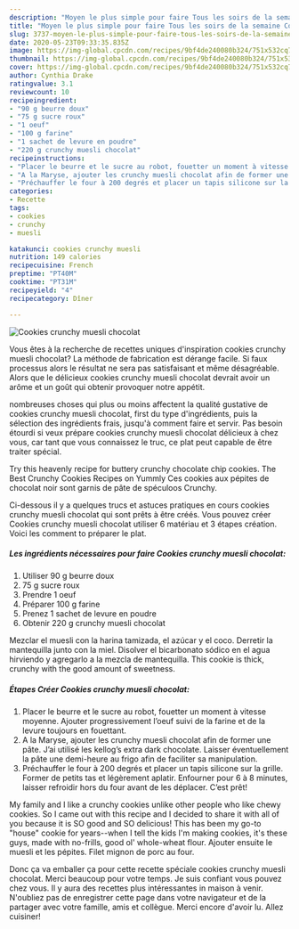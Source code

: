 ```yaml
---
description: "Moyen le plus simple pour faire Tous les soirs de la semaine Cookies crunchy muesli chocolat"
title: "Moyen le plus simple pour faire Tous les soirs de la semaine Cookies crunchy muesli chocolat"
slug: 3737-moyen-le-plus-simple-pour-faire-tous-les-soirs-de-la-semaine-cookies-crunchy-muesli-chocolat
date: 2020-05-23T09:33:35.835Z
image: https://img-global.cpcdn.com/recipes/9bf4de240080b324/751x532cq70/cookies-crunchy-muesli-chocolat-photo-principale-de-la-recette.jpg
thumbnail: https://img-global.cpcdn.com/recipes/9bf4de240080b324/751x532cq70/cookies-crunchy-muesli-chocolat-photo-principale-de-la-recette.jpg
cover: https://img-global.cpcdn.com/recipes/9bf4de240080b324/751x532cq70/cookies-crunchy-muesli-chocolat-photo-principale-de-la-recette.jpg
author: Cynthia Drake
ratingvalue: 3.1
reviewcount: 10
recipeingredient:
- "90 g beurre doux"
- "75 g sucre roux"
- "1 oeuf"
- "100 g farine"
- "1 sachet de levure en poudre"
- "220 g crunchy muesli chocolat"
recipeinstructions:
- "Placer le beurre et le sucre au robot, fouetter un moment à vitesse moyenne. Ajouter progressivement l’oeuf suivi de la farine et de la levure toujours en fouettant."
- "A la Maryse, ajouter les crunchy muesli chocolat afin de former une pâte. J’ai utilisé les kellog’s extra dark chocolate. Laisser éventuellement la pâte une demi-heure au frigo afin de faciliter sa manipulation."
- "Préchauffer le four à 200 degrés et placer un tapis silicone sur la grille. Former de petits tas et légèrement aplatir. Enfourner pour 6 à 8 minutes, laisser refroidir hors du four avant de les déplacer. C’est prêt!"
categories:
- Recette
tags:
- cookies
- crunchy
- muesli

katakunci: cookies crunchy muesli 
nutrition: 149 calories
recipecuisine: French
preptime: "PT40M"
cooktime: "PT31M"
recipeyield: "4"
recipecategory: Dîner

---
```



![Cookies crunchy muesli chocolat](https://img-global.cpcdn.com/recipes/9bf4de240080b324/751x532cq70/cookies-crunchy-muesli-chocolat-photo-principale-de-la-recette.jpg)

Vous êtes à la recherche de recettes uniques d'inspiration cookies crunchy muesli chocolat? La méthode de fabrication est dérange facile. Si faux processus alors le résultat ne sera pas satisfaisant et même désagréable. Alors que le délicieux cookies crunchy muesli chocolat devrait avoir un arôme et un goût qui obtenir provoquer notre appétit.

nombreuses choses qui plus ou moins affectent la qualité gustative de cookies crunchy muesli chocolat, first du type d'ingrédients, puis la sélection des ingrédients frais, jusqu'à comment faire et servir. Pas besoin étourdi si veux prépare cookies crunchy muesli chocolat délicieux à chez vous, car tant que vous connaissez le truc, ce plat peut capable de être traiter spécial.

Try this heavenly recipe for buttery crunchy chocolate chip cookies. The Best Crunchy Cookies Recipes on Yummly Ces cookies aux pépites de chocolat noir sont garnis de pâte de spéculoos Crunchy.


Ci-dessous il y a quelques trucs et astuces pratiques en cours cookies crunchy muesli chocolat qui sont prêts à être créés. Vous pouvez créer Cookies crunchy muesli chocolat utiliser 6 matériau et 3 étapes création. Voici les comment to préparer le plat.

<!--inarticleads1-->

##### Les ingrédients nécessaires pour faire Cookies crunchy muesli chocolat:

1. Utiliser 90 g beurre doux
1.  75 g sucre roux
1. Prendre 1 oeuf
1. Préparer 100 g farine
1. Prenez 1 sachet de levure en poudre
1. Obtenir 220 g crunchy muesli chocolat


Mezclar el muesli con la harina tamizada, el azúcar y el coco. Derretir la mantequilla junto con la miel. Disolver el bicarbonato sódico en el agua hirviendo y agregarlo a la mezcla de mantequilla. This cookie is thick, crunchy with the good amount of sweetness. 

<!--inarticleads2-->

##### Étapes Créer Cookies crunchy muesli chocolat:

1. Placer le beurre et le sucre au robot, fouetter un moment à vitesse moyenne. Ajouter progressivement l’oeuf suivi de la farine et de la levure toujours en fouettant.
1. A la Maryse, ajouter les crunchy muesli chocolat afin de former une pâte. J’ai utilisé les kellog’s extra dark chocolate. Laisser éventuellement la pâte une demi-heure au frigo afin de faciliter sa manipulation.
1. Préchauffer le four à 200 degrés et placer un tapis silicone sur la grille. Former de petits tas et légèrement aplatir. Enfourner pour 6 à 8 minutes, laisser refroidir hors du four avant de les déplacer. C’est prêt!


My family and I like a crunchy cookies unlike other people who like chewy cookies. So I came out with this recipe and I decided to share it with all of you because it is SO good and SO delicious! This has been my go-to &#34;house&#34; cookie for years--when I tell the kids I&#39;m making cookies, it&#39;s these guys, made with no-frills, good ol&#39; whole-wheat flour. Ajouter ensuite le muesli et les pépites. Filet mignon de porc au four. 


Donc ça va emballer ça pour cette recette spéciale cookies crunchy muesli chocolat. Merci beaucoup pour votre temps. Je suis confiant vous pouvez chez vous. Il y aura des recettes plus  intéressantes in maison à venir. N'oubliez pas de enregistrer cette page dans votre navigateur et de la partager avec votre famille, amis et collègue. Merci encore d'avoir lu. Allez cuisiner!
